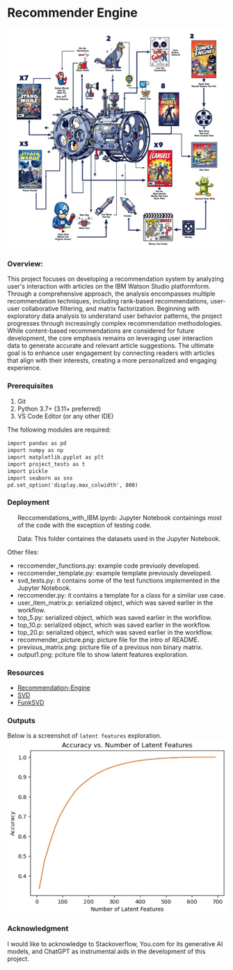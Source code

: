 # Recommender Engine
![Image](reccomender_picture.png)

###  **Overview:**

This project focuses on developing a recommendation system by analyzing user's interaction with articles  on the IBM Watson Studio platformform. Through a comprehensive approach, the analysis encompasses multiple recommendation techniques, including rank-based recommendations, user-user collaborative filtering, and matrix factorization. Beginning with exploratory data analysis to understand user behavior patterns, the project progresses through increasingly complex recommendation methodologies. While content-based recommendations are considered for future development, the core emphasis remains on leveraging user interaction data to generate accurate and relevant article suggestions. The ultimate goal is to enhance user engagement by connecting readers with articles that align with their interests, creating a more personalized and engaging experience.

### Prerequisites

1. Git
2. Python 3.7+ (3.11+ preferred)
3. VS Code Editor (or any other IDE)


The following modules are required: 
```
import pandas as pd
import numpy as np
import matplotlib.pyplot as plt
import project_tests as t
import pickle
import seaborn as sns
pd.set_option('display.max_colwidth', 800)
```
### Deployment
<ul>Reccomendations_with_IBM.ipynb: Jupyter Notebook containings most of the code with the exception of testing code.</ul>
<ul>Data: This folder containes the datasets used in the Jupyter Notebook.</ul>

Other files:
- reccomender_functions.py: example code previuoly developed.
- reccomender_template.py: example template previously developed.
- svd_tests.py: it contains some of the test functions implemented in the Jupyter Notebook.
- reccomender.py: it contains a template for a class for a similar use case.
- user_item_matrix.p: serialized object, which was saved earlier in the workflow.
- top_5.py: serialized object, which was saved earlier in the workflow.
- top_10.p: serialized object, which was saved earlier in the workflow.
- top_20.p: serialized object, which was saved earlier in the workflow.
- recommender_picture.png: picture file for the intro of README.
- previous_matrix.png: picture file of a previous non binary matrix.
- output1.png: pciture file to show latent features exploration.


### Resources
- [Recommendation-Engine](https://www.ibm.com/think/topics/recommendation-engine/)
- [SVD](https://www.geeksforgeeks.org/singular-value-decomposition-svd/)
- [FunkSVD](https://towardsdatascience.com/funk-svd-hands-on-experience-on-starbucks-data-set-f3e0946da014/)
### Outputs
Below is a screenshot of `latent features` exploration.
![Latent-Features](output1.png)


### Acknowledgment
I would like to acknowledge to Stackoverflow, You.com for its generative AI models, and ChatGPT as instrumental aids in the development of this project.
